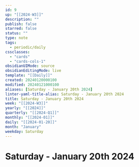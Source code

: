 ```yaml
---
id: 9
up: "[[2024-W3]]"
description: ""
publish: false
starred: false
status: ""
type: note
tags:
  - periodic/daily
cssclasses:
  - "cards"
  - "cards-cols-1"
obsidianUIMode: source
obsidianEditingMode: live
template: "[[Daily]]"
created: 20240120000100
modified: 20240121000100
aliases: [Saturday - January 20th 2024]
linter-yaml-title-alias: Saturday - January 20th 2024
title: Saturday - January 20th 2024
week: "[[2024-W3]]"
yearly: "[[2024]]"
quarterly: "[[2024-Q1]]"
monthly: "[[2024-01]]"
daily: "[[2024-01-20]]"
month: "January"
weekday: Saturday
---
```


# Saturday - January 20th 2024
